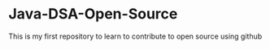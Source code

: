 # Java-DSA-Open-Source
This is my first repository to learn to contribute to open source using github

